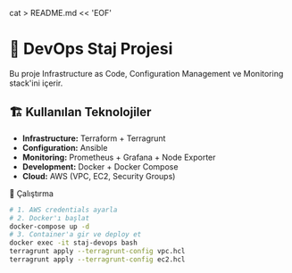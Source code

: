 cat > README.md << 'EOF'
# 🚀 DevOps Staj Projesi

Bu proje Infrastructure as Code, Configuration Management ve Monitoring stack'ini içerir.

## 🏗️ Kullanılan Teknolojiler
- **Infrastructure:** Terraform + Terragrunt
- **Configuration:** Ansible  
- **Monitoring:** Prometheus + Grafana + Node Exporter
- **Development:** Docker + Docker Compose
- **Cloud:** AWS (VPC, EC2, Security Groups)

 🎯 Çalıştırma
```bash
# 1. AWS credentials ayarla
# 2. Docker'ı başlat
docker-compose up -d
# 3. Container'a gir ve deploy et
docker exec -it staj-devops bash
terragrunt apply --terragrunt-config vpc.hcl
terragrunt apply --terragrunt-config ec2.hcl
